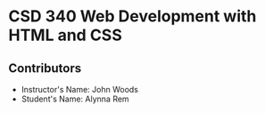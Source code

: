 <h1>CSD 340 Web Development with HTML and CSS</h1>
<h2>Contributors</h2>
<ul>
<li>Instructor's Name: John Woods</li>
<li>Student's Name: Alynna Rem</li>
</ul>